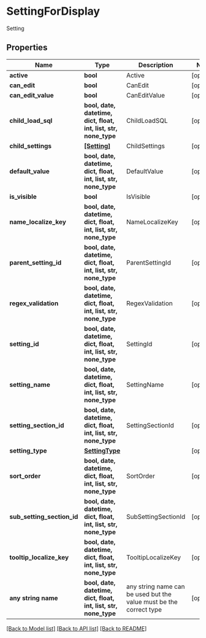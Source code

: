 # SettingForDisplay

Setting

## Properties
Name | Type | Description | Notes
------------ | ------------- | ------------- | -------------
**active** | **bool** | Active | [optional] 
**can_edit** | **bool** | CanEdit | [optional] 
**can_edit_value** | **bool** | CanEditValue | [optional] 
**child_load_sql** | **bool, date, datetime, dict, float, int, list, str, none_type** | ChildLoadSQL | [optional] 
**child_settings** | [**[Setting]**](Setting.md) | ChildSettings | [optional] 
**default_value** | **bool, date, datetime, dict, float, int, list, str, none_type** | DefaultValue | [optional] 
**is_visible** | **bool** | IsVisible | [optional] 
**name_localize_key** | **bool, date, datetime, dict, float, int, list, str, none_type** | NameLocalizeKey | [optional] 
**parent_setting_id** | **bool, date, datetime, dict, float, int, list, str, none_type** | ParentSettingId | [optional] 
**regex_validation** | **bool, date, datetime, dict, float, int, list, str, none_type** | RegexValidation | [optional] 
**setting_id** | **bool, date, datetime, dict, float, int, list, str, none_type** | SettingId | [optional] 
**setting_name** | **bool, date, datetime, dict, float, int, list, str, none_type** | SettingName | [optional] 
**setting_section_id** | **bool, date, datetime, dict, float, int, list, str, none_type** | SettingSectionId | [optional] 
**setting_type** | [**SettingType**](SettingType.md) |  | [optional] 
**sort_order** | **bool, date, datetime, dict, float, int, list, str, none_type** | SortOrder | [optional] 
**sub_setting_section_id** | **bool, date, datetime, dict, float, int, list, str, none_type** | SubSettingSectionId | [optional] 
**tooltip_localize_key** | **bool, date, datetime, dict, float, int, list, str, none_type** | TooltipLocalizeKey | [optional] 
**any string name** | **bool, date, datetime, dict, float, int, list, str, none_type** | any string name can be used but the value must be the correct type | [optional]

[[Back to Model list]](../README.md#documentation-for-models) [[Back to API list]](../README.md#documentation-for-api-endpoints) [[Back to README]](../README.md)


